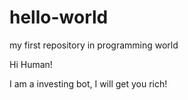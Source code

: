 # hello-world
my first repository in programming world

Hi Human!

I am a investing bot, I will get you rich!

